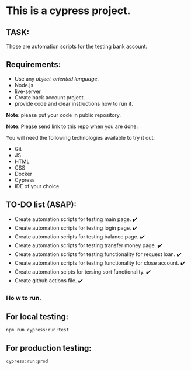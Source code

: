 # This is a cypress project. 

## TASK:
Those are automation scripts for the testing bank account.

## Requirements:
- Use any *object-oriented language*.
- Node.js
- live-server
- Create back account project.
- provide code and clear instructions how to run it.

**Note**: please put your code in public repository.

**Note**: Please send link to this repo when you are done.

You will need the following technologies available to try it out:

* Git
* JS
* HTML
* CSS
* Docker
* Cypress
* IDE of your choice

## TO-DO list (ASAP):
- Create automation scripts for testing main page. :heavy_check_mark:
- Create automation scripts for testing login page. :heavy_check_mark:
- Create automation scripts for testing balance page. :heavy_check_mark:
- Create automation scripts for testing transfer money page. :heavy_check_mark:
- Create automation scripts for testing functionality for request loan. :heavy_check_mark:
- Create automation scripts for testing functionality for close account. :heavy_check_mark:
- Create automation scipts for tersing sort functionality. :heavy_check_mark:
- Create github actions file. :heavy_check_mark:
 
 
 ### Ho w to run.

## For local testing:
``` npm run cypress:run:test ```

## For production testing:
```cypress:run:prod ```


